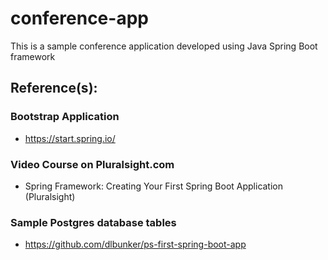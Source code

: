# conference-app
This is a sample conference application developed using Java Spring Boot framework


## Reference(s):
### Bootstrap Application
*  https://start.spring.io/
### Video Course on Pluralsight.com
* Spring Framework: Creating Your First Spring Boot Application (Pluralsight)
### Sample Postgres database tables
* https://github.com/dlbunker/ps-first-spring-boot-app
